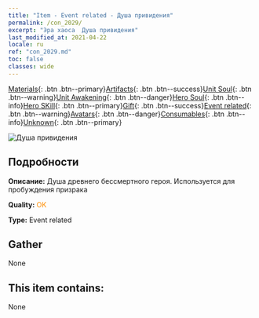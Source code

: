 ```yaml
---
title: "Item - Event related - Душа привидения"
permalink: /con_2029/
excerpt: "Эра хаоса  Душа привидения"
last_modified_at: 2021-04-22
locale: ru
ref: "con_2029.md"
toc: false
classes: wide
---
```

 [Materials](/ItemsRU/){: .btn .btn--primary}[Artifacts](/ItemsRU/Artifacts/){: .btn .btn--success}[Unit Soul](/ItemsRU/UnitSoul/){: .btn .btn--warning}[Unit Awakening](/ItemsRU/UnitAwakening/){: .btn .btn--danger}[Hero Soul](/ItemsRU/HeroSoul/){: .btn .btn--info}[Hero SKill](/ItemsRU/HeroSkill/){: .btn .btn--primary}[Gift](/ItemsRU/Gift/){: .btn .btn--success}[Event related](/ItemsRU/Events/){: .btn .btn--warning}[Avatars](/ItemsRU/Avatars/){: .btn .btn--danger}[Consumables](/ItemsRU/Consumables/){: .btn .btn--info}[Unknown](/ItemsRU/Unknown/){: .btn .btn--primary}

 ![Душа привидения](/images/t/juexing_303.png)

## Подробности
 **Описание:** Душа древнего бессмертного героя. Используется для пробуждения призрака

 **Quality:** <span style="color: #FF8C00">OK</span>

 **Type:** Event related

## Gather

  None

## This item contains:

  None

